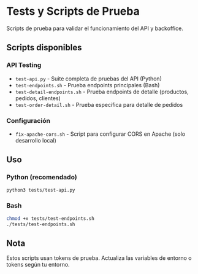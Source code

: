 # Tests y Scripts de Prueba

Scripts de prueba para validar el funcionamiento del API y backoffice.

## Scripts disponibles

### API Testing
- `test-api.py` - Suite completa de pruebas del API (Python)
- `test-endpoints.sh` - Prueba endpoints principales (Bash)
- `test-detail-endpoints.sh` - Prueba endpoints de detalle (productos, pedidos, clientes)
- `test-order-detail.sh` - Prueba específica para detalle de pedidos

### Configuración
- `fix-apache-cors.sh` - Script para configurar CORS en Apache (solo desarrollo local)

## Uso

### Python (recomendado)
```bash
python3 tests/test-api.py
```

### Bash
```bash
chmod +x tests/test-endpoints.sh
./tests/test-endpoints.sh
```

## Nota
Estos scripts usan tokens de prueba. Actualiza las variables de entorno o tokens según tu entorno.
